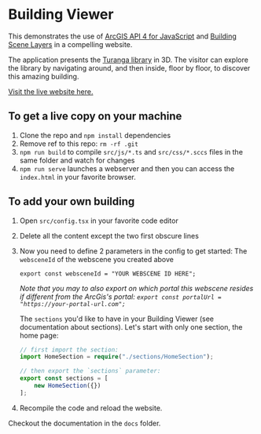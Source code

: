 # Building Viewer

This demonstrates the use of [ArcGIS API 4 for JavaScript](https://developers.arcgis.com/javascript/) and [Building Scene Layers](https://developers.arcgis.com/javascript/latest/api-reference/) in a compelling website.

The application presents the [Turanga library](https://my.christchurchcitylibraries.com/turanga/) in 3D. The visitor can explore the library by navigating around, and then inside, floor by floor, to discover this amazing building.

[Visit the live website here.](https://yannikmesserli.github.io/esri-building-viewer/dist/)

## To get a live copy on your machine

1. Clone the repo and `npm install` dependencies
2. Remove ref to this repo: `rm -rf .git`
3. `npm run build` to compile `src/js/*.ts` and `src/css/*.sccs` files in the same folder and watch for changes
4. `npm run serve` launches a webserver and then you can access the `index.html` in your favorite browser.

## To add your own building

1. Open `src/config.tsx` in your favorite code editor
2. Delete all the content except the two first obscure lines
3. Now you need to define 2 parameters in the config to get started:
    The `websceneId` of the webscene you created above
    ```
    export const websceneId = "YOUR WEBSCENE ID HERE";
    ```
    *Note that you may to also export on which portal this webscene resides if different from the ArcGis's portal: `export const portalUrl = "https://your-portal-url.com";`*
    
    The `sections` you'd like to have in your Building Viewer (see documentation about sections). Let's start with only one section, the home page:
    ```typescript
    // first import the section:
    import HomeSection = require("./sections/HomeSection");

    // then export the `sections` parameter:
    export const sections = [
        new HomeSection({})
    ];
    ```

4. Recompile the code and reload the website.

Checkout the documentation in the `docs` folder.
